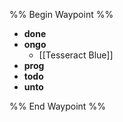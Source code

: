 %% Begin Waypoint %%
- **done**
- **ongo**
	- [[Tesseract Blue]]
- **prog**
- **todo**
- **unto**

%% End Waypoint %%